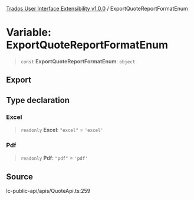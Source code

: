 [Trados User Interface Extensibility v1.0.0](../wiki/globals) / ExportQuoteReportFormatEnum

# Variable: ExportQuoteReportFormatEnum

> `const` **ExportQuoteReportFormatEnum**: `object`

## Export

## Type declaration

### Excel

> `readonly` **Excel**: `"excel"` = `'excel'`

### Pdf

> `readonly` **Pdf**: `"pdf"` = `'pdf'`

## Source

lc-public-api/apis/QuoteApi.ts:259
